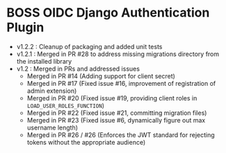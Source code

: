 # BOSS OIDC Django Authentication Plugin

* v1.2.2 : Cleanup of packaging and added unit tests
* v1.2.1 : Merged in PR #28 to address missing migrations directory from the installed library
* v1.2 : Merged in PRs and addressed issues
  * Merged in PR #14 (Adding support for client secret)
  * Merged in PR #17 (Fixed issue #16, improvement of registration of admin extension)
  * Merged in PR #20 (Fixed issue #19, providing client roles in `LOAD_USER_ROLES_FUNCTION`)
  * Merged in PR #22 (Fixed issue #21, committing migration files)
  * Merged in PR #23 (Fixed issue #6, dynamically figure out max username length)
  * Merged in PR #26 / #26 (Enforces the JWT standard for rejecting tokens without
    the appropriate audience)
